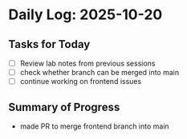# Daily Log: 2025-10-20

## Tasks for Today
- [ ] Review lab notes from previous sessions
- [ ] check whether branch can be merged into main
- [ ] continue working on frontend issues

## Summary of Progress
- made PR to merge frontend branch into main